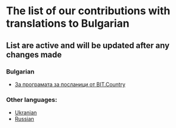 # The list of our contributions with translations to Bulgarian

## List are active and will be updated after any changes made

### Bulgarian
- [За програмата за посланици от BIT.Country](https://teletype.in/@plusua/zN_XYGhQ2tx)

### Other languages:
- [Ukranian](https://github.com/nq4-net/entrance/blob/main/ukranian.md)
- [Russian](https://github.com/nq4-net/entrance/blob/main/russian.md)